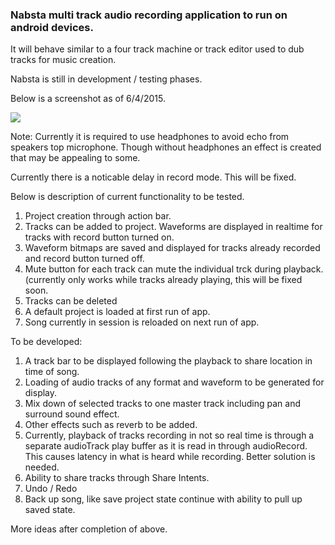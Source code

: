 ### Nabsta multi track audio recording application to run on android devices. 
It will  behave similar to a four track machine or track editor used to dub tracks for music creation. 

Nabsta is still in development / testing phases.
 
Below is a screenshot as of 6/4/2015. 

![](https://github.com/samuelsegal/Nabsta/blob/master/nabsta_6_5_15_screenshot.png)

Note: Currently it is required to use headphones to avoid echo from speakers top microphone. Though without headphones an effect is created that may be appealing to some. 

Currently there is a noticable delay in record mode. This will be fixed.

Below is description of current functionality to be tested.

1. Project creation through action bar.
2. Tracks can be added to project. Waveforms are displayed in realtime for tracks with record button turned on.
3. Waveform bitmaps are saved and displayed for tracks already recorded and record button turned off.
4. Mute button for each track can mute the individual trck during playback. (currently only works while tracks already playing, this will be fixed soon.
5. Tracks can be deleted
6. A default project is loaded at first run of app.
7. Song currently in session is reloaded on next run of app.

To be developed:

1. A track bar to be displayed following the playback to share location in time of song.
2. Loading of audio tracks of any format and waveform to be generated for display.
3. Mix down of selected tracks to one master track including pan and surround sound effect.
4. Other effects such as reverb to be added.
5. Currently, playback of tracks recording in not so real time is through a separate audioTrack play buffer as it is read in through audioRecord. This causes latency in what is heard while recording. Better solution is needed.
6. Ability to share tracks through Share Intents.
7. Undo / Redo
8. Back up song, like save project state continue with ability to pull up saved state.

More ideas after completion of above.


